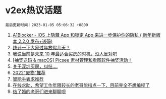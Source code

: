 # v2ex热议话题

`最后更新时间：2023-01-05 05:06:32 +0800`

1. [A1Blocker - iOS 上隐藏 App 和锁定 App 来进一步保护你的隐私 ( 新年新版本 2.2.0 发布+送码)](https://www.v2ex.com/t/906493)
1. [统计一下大家过年放假几天？](https://www.v2ex.com/t/906396)
1. [我说当前是未来 10 年最适合买房的时机，没人反对吧](https://www.v2ex.com/t/906426)
1. [[抽奖送码 & macOS] Picsee 素材管理和看图软件抽奖活动！](https://www.v2ex.com/t/906419)
1. [关于深圳买房，纠结....](https://www.v2ex.com/t/906430)
1. [2022"废物"推荐](https://www.v2ex.com/t/906407)
1. [智能手表求推荐](https://www.v2ex.com/t/906458)
1. [在线求助，希望工作年限较长的老哥能指点一下，目前完全不想编程了](https://www.v2ex.com/t/906543)
1. [结了婚的老哥们进来聊聊呗](https://www.v2ex.com/t/906551)

